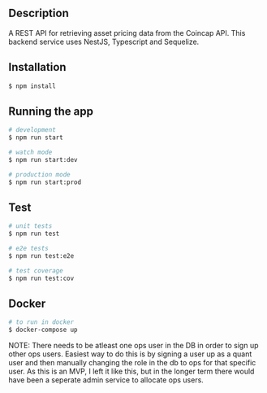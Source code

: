 ## Description

A REST API for retrieving asset pricing data from the Coincap API. This backend service uses NestJS, Typescript and Sequelize.

## Installation

```bash
$ npm install
```

## Running the app

```bash
# development
$ npm run start

# watch mode
$ npm run start:dev

# production mode
$ npm run start:prod
```

## Test

```bash
# unit tests
$ npm run test

# e2e tests
$ npm run test:e2e

# test coverage
$ npm run test:cov
```

## Docker

```bash
# to run in docker
$ docker-compose up
```

NOTE: There needs to be atleast one ops user in the DB in order to sign up other ops users. Easiest way to do this is by signing a user up as a quant user and then manually changing the role in the db to ops for that specific user. As this is an MVP, I left it like this, but in the longer term there would have been a seperate admin service to allocate ops users.
